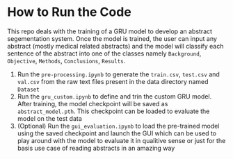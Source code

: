 # How to Run the Code

This repo deals with the training of a GRU model to develop an abstract segementation system. Once the model is trained, the user can input any abstract (mostly medical related abstracts) and the model will classify each sentence of the abstract into one of the classes namely `Background`, `Objective`, `Methods`, `Conclusions`, `Results`.

1. Run the `pre-processing.ipynb` to generate the `train.csv`, `test.csv` and `val.csv` from the raw text files present in the data directory named `Dataset`
2. Run the `gru_custom.ipynb` to define and trin the custom GRU model. After training, the model checkpoint will be saved as `abstract_model.pth`. This checkpoint can be loaded to evaluate the model on the test data
3. (Optional) Run the `gui_evaluation.ipynb` to load the pre-trained model using the saved checkpoint and launch the GUI which can be used to play around with the model to evaluate it in qualitive sense or just for the basis use case of reading abstracts in an amazing way